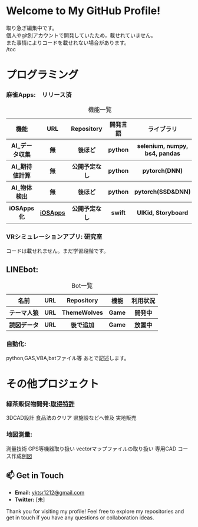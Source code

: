 # Welcome to My GitHub Profile!

取り急ぎ編集中です。  
個人やgit別アカウントで開発していたため，載せれていません。　  
また事情によりコードを載せれない場合があります。  
/toc


# プログラミング

### 麻雀Apps:　リリース済

<table>
  <caption>機能一覧</caption>
  <thead>
    <tr><th>機能</th><th>URL</th><th>Repository</th><th>開発言語</th><th>ライブラリ</th></tr>
  </thead>
  <tbody>
    <tr><th>AI_データ収集</th><th>無</th><th>後ほど</th><th>python</th><th>selenium, numpy, bs4, pandas</th></tr>
    <tr><th>AI_期待値計算</th><th>無</th><th>公開予定なし</th><th>python</th><th>pytorch(DNN)</th></tr>
    <tr><th>AI_物体検出</th><th>無</th><th>後ほど</th><th>python</th><th>pytorch(SSD&DNN)</th></tr>
    <tr><th>iOSApps化</th>
      <th>
        <a href="https://apps.apple.com/jp/app/%E9%BA%BB%E9%9B%80ai-%E9%85%8D%E7%89%8C%E3%83%81%E3%82%A7%E3%83%83%E3%82%AB%E3%83%BC/id1637036872">
          iOSApps
        </a>
      </th>
      <th>公開予定なし</th><th>swift</th><th>UIKid, Storyboard</th>
    </tr>
  </tbody>
</table>


### VRシミュレーションアプリ: 研究室
コードは載せれません。まだ学習段階です。
## LINEbot: 
<table>
  <caption>Bot一覧</caption>
  <thead>
    <tr><th>名前</th><th>URL</th><th>Repository</th><th>機能</th><th>利用状況</th></tr>
  </thead>
  <tbody>
    <tr><th>テーマ人狼</th><th>URL</th><th>ThemeWolves</th><th>Game</th><th>開発中</th></tr>
    <tr><th>読図データ</th><th>URL</th><th>後で追加</th><th>Game</th><th>放置中</th></tr>
  </tbody>
</table>

### 自動化:
python,GAS,VBA,batファイル等
あとで記述します。

# その他プロジェクト


### 緑茶販促物開発:[取得特許](https://www.j-platpat.inpit.go.jp/c1801/PU/JP-2021-115207/11/ja)
3DCAD設計
食品法のクリア
県施設などへ普及
実地販売

### 地図測量:
  測量技術
  GPS等機器取り扱い
  vectorマップファイルの取り扱い
  専用CAD
  コース作成[例図](https://github.com/skuro1115/skuro1115#:~:text=7%20minutes%20ago-,%E3%82%B3%E3%83%BC%E3%82%B9%E6%9A%AB%E5%AE%9A2_All.jpg,-Add%20files%20via)



## 📫 Get in Touch

- **Email:** [yktsr1212@gmail.com](mailto:yktsr1212@gmail.com)
- **Twitter:** [未]

Thank you for visiting my profile! Feel free to explore my repositories and get in touch if you have any questions or collaboration ideas.

